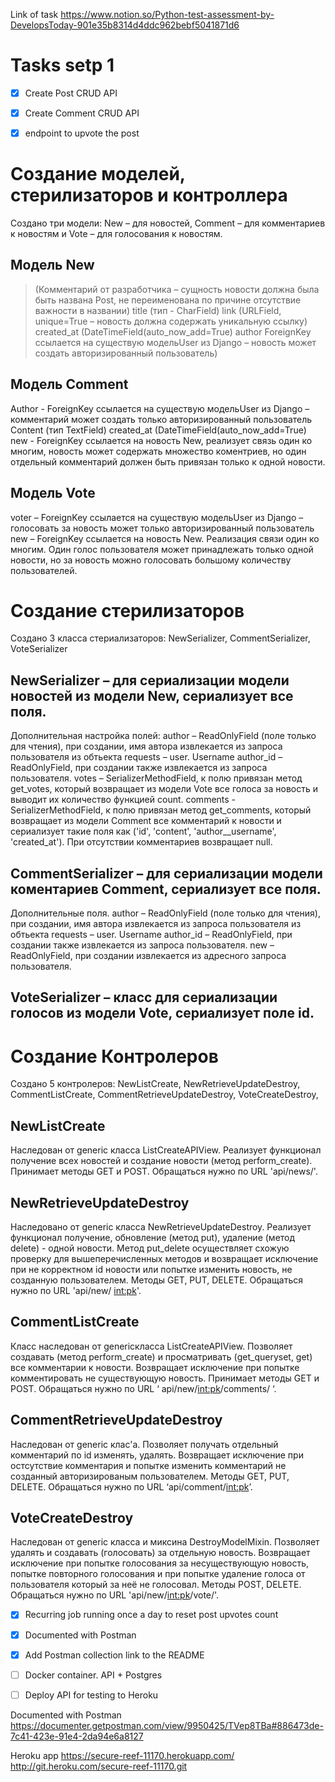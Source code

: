 Link of task https://www.notion.so/Python-test-assessment-by-DevelopsToday-901e35b8314d4ddc962bebf5041871d6

# Tasks setp 1
- [x] Create Post CRUD API 
- [x] Create Comment CRUD API 
- [x] endpoint to upvote the post


# Создание моделей, стерилизаторов и контроллера
Создано три модели: New – для новостей, Comment – для комментариев к новостям и Vote – для голосования к новостям. 

## Модель New
> (Комментарий от разработчика – сущность новости должна была быть названа Post, не переименована по причине отсутствие важности в названии)
title (тип - CharField)
link (URLField, unique=True – новость должна содержать уникальную ссылку)
created_at (DateTimeField(auto_now_add=True)
author ForeignKey ссылается на существую модельUser из Django – новость может создать авторизированный пользователь)

## Модель Comment
Author - ForeignKey ссылается на существую модельUser из Django – комментарий может создать только авторизированный пользователь
Content (тип TextField) 
created_at (DateTimeField(auto_now_add=True)
new - ForeignKey ссылается на новость New, реализует связь один ко многим, новость может содержать множество коментриев, но один отдельный комментарий должен быть привязан только к одной новости.  

## Модель Vote
voter – ForeignKey ссылается на существую модельUser из Django – голосовать за новость может только авторизированный пользователь
new – ForeignKey ссылается на новость New. Реализация связи один ко многим. Один голос пользователя может принадлежать только одной новости, но за новость можно голосовать большому количеству пользователей. 

# Создание стерилизаторов
Создано 3 класса стериализаторов: NewSerializer, CommentSerializer, VoteSerializer

## NewSerializer – для сериализации модели новостей из модели New, сериализует все поля. 
Дополнительная настройка полей: 
author – ReadOnlyField (поле только для чтения), при создании, имя автора извлекается из запроса пользователя из обтьекта requests – user. Username
author_id – ReadOnlyField, при создании также извлекается из запроса пользователя. 
votes – SerializerMethodField, к полю привязан метод get_votes, который возвращает из модели Vote все голоса за новость и выводит их количество функцией count. 
comments - SerializerMethodField, к полю привязан метод get_comments, который возвращает из модели Comment все комментарий к новости и сериализует такие поля как ('id', 'content', 'author__username', 'created_at'). При отсутствии комментариев возвращает null. 

## CommentSerializer – для сериализации модели коментариев Comment, сериализует все поля. 
Дополнительные поля. 
author – ReadOnlyField (поле только для чтения), при создании, имя автора извлекается из запроса пользователя из обтьекта requests – user. Username
author_id – ReadOnlyField, при создании также извлекается из запроса пользователя. 
new – ReadOnlyField, при создании извлекается из адресного запроса пользователя. 

## VoteSerializer – класс для сериализации голосов из модели Vote, сериализует поле id. 

# Создание Контролеров
Создано 5 контролеров: NewListCreate,  NewRetrieveUpdateDestroy,  CommentListCreate,  CommentRetrieveUpdateDestroy,  VoteCreateDestroy,

## NewListCreate 
Наследован от generic класса ListCreateAPIView. Реализует функционал получение всех новостей и создание новости (метод perform_create). Принимает методы GET и POST. Обращаться нужно по URL 'api/news/'. 

## NewRetrieveUpdateDestroy
Наследовано от generic класса NewRetrieveUpdateDestroy. Реализует функционал получение, обновление (метод put), удаление (метод delete) - одной новости. Метод put_delete осуществляет схожую проверку для вышеперечисленных методов и возвращает исключение при не корректном id новости или попытке изменить новость, не созданную пользователем. Методы GET, PUT, DELETE. Обращаться нужно по URL 'api/new/ <int:pk>'.

## CommentListCreate
Класс наследован от genericкласса ListCreateAPIView. Позволяет создавать (метод perform_create) и просматривать (get_queryset, get) все комментарии к новости. Возвращает исключение при попытке комментировать не существующую новость. Принимает методы GET и POST. Обращаться нужно по URL ‘ api/new/<int:pk>/comments/ ‘.

## CommentRetrieveUpdateDestroy 
Наследован от generic клас'а. Позволяет получать отдельный комментарий по id изменять, удалять. Возвращает исключение при остсутствие комментария и попытке изменить комментарий не созданный авторизированым пользователем.  Методы GET, PUT, DELETE. Обращаться нужно по URL ‘api/comment/<int:pk>’.

## VoteCreateDestroy
Наследован от generic класса и миксина DestroyModelMixin. Позволяет удалять и создавать (голосовать) за отдельную новость. Возвращает исключение при попытке голосования за несуществующую новость,  попытке повторного голосования и при попытке удаление голоса от пользователя который за неё не голосовал. Методы POST, DELETE. Обращаться нужно по URL 'api/new/<int:pk>/vote/'.

- [x] Recurring job running once a day to reset post upvotes count
- [x] Documented with Postman
- [x] Add Postman collection link to the README

- [ ] Docker container. API + Postgres 
- [ ] Deploy API for testing to Heroku



Documented with Postman
https://documenter.getpostman.com/view/9950425/TVep8TBa#886473de-7c41-423e-91e4-2da94e6a8127



Heroku app
https://secure-reef-11170.herokuapp.com/
http://git.heroku.com/secure-reef-11170.git

